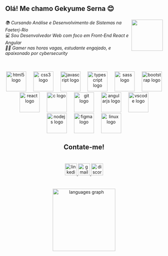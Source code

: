 <h2 align="left">Olá! Me chamo Gekyume Serna 😊</h2>

###

<img align="right" height="100" src="https://i.gifer.com/3RZb.gif"  />

###

<h6 align="left">📚 Cursando Análise e Desenvolvimento de Sistemas na Faeterj-Rio<br>💻 Sou Desenvolvedor Web com foco em Front-End React e Angular<br>🐱‍💻 Gamer nas horas vagas, estudante engajado, e apaixonado por cybersecurity</h6>

###

<br clear="both">

<div align="center">
  <img src="https://cdn.simpleicons.org/html5/E34F26" height="64" alt="html5 logo"  />
  <img width="15" />
  <img src="https://cdn.simpleicons.org/css3/1572B6" height="64" alt="css3 logo"  />
  <img width="15" />
  <img src="https://cdn.simpleicons.org/javascript/F7DF1E" height="64" alt="javascript logo"  />
  <img width="15" />
  <img src="https://cdn.simpleicons.org/typescript/3178C6" height="64" alt="typescript logo"  />
  <img width="15" />
  <img src="https://cdn.simpleicons.org/sass/CC6699" height="64" alt="sass logo"  />
  <img width="15" />
  <img src="https://cdn.simpleicons.org/bootstrap/7952B3" height="64" alt="bootstrap logo"  />
  <img width="15" />
  <img src="https://cdn.simpleicons.org/react/61DAFB" height="64" alt="react logo"  />
  <img width="15" />
  <img src="https://cdn.simpleicons.org/c/A8B9CC" height="64" alt="c logo"  />
  <img width="15" />
  <img src="https://cdn.simpleicons.org/git/F05032" height="64" alt="git logo"  />
  <img width="15" />
  <img src="https://cdn.simpleicons.org/angular/DD0031" height="64" alt="angularjs logo"  />
  <img width="15" />
  <img src="https://cdn.jsdelivr.net/gh/devicons/devicon/icons/vscode/vscode-original.svg" height="64" alt="vscode logo"  />
  <img width="15" />
  <img src="https://cdn.simpleicons.org/nodedotjs/339933" height="64" alt="nodejs logo"  />
  <img width="15" />
  <img src="https://cdn.jsdelivr.net/gh/devicons/devicon/icons/figma/figma-original.svg" height="64" alt="figma logo"  />
  <img width="15" />
  <img src="https://cdn.jsdelivr.net/gh/devicons/devicon/icons/linux/linux-original.svg" height="64" alt="linux logo"  />
</div>

###

<h2 align="center">Contate-me!</h2>

###

<br clear="both">

<div align="center">
  <a href="https://www.linkedin.com/in/gekyumeserna/" target="_blank">
    <img src="https://img.shields.io/static/v1?message=LinkedIn&logo=linkedin&label=&color=0b0b0b&logoColor=0077B5&labelColor=000&style=for-the-badge" height="38" alt="linkedin logo"  />
  </a>
  <a href="mailto:contatogekyume@gmail.com" target="_blank">
    <img src="https://img.shields.io/static/v1?message=Gmail&logo=gmail&label=&color=0b0b0b&logoColor=D14836&labelColor=000&style=for-the-badge" height="38" alt="gmail logo"  />
  </a>
  <a href="https://discord.com/users/533330761525493760" target="_blank">
    <img src="https://img.shields.io/static/v1?message=Discord&logo=discord&label=&color=0b0b0b&logoColor=7289DA&labelColor=000&style=for-the-badge" height="38" alt="discord logo"  />
  </a>
</div>

###

<br clear="both">

<div align="center">
  <img src="https://github-readme-stats.vercel.app/api/top-langs?username=Thebestgekyume&locale=en&hide_title=false&layout=compact&card_width=320&langs_count=6&theme=aura&hide_border=true&order=2&custom_title=Principais%20Linguagens" height="200" alt="languages graph"  />
</div>

###
